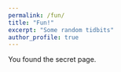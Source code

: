 ```yaml
---
permalink: /fun/
title: "Fun!"
excerpt: "Some random tidbits"
author_profile: true
---
```


You found the secret page.

